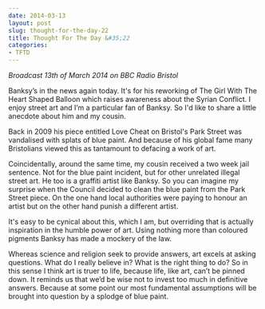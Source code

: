 ```yaml
---
date: 2014-03-13
layout: post
slug: thought-for-the-day-22
title: Thought For The Day &#35;22
categories:
- TFTD
---
```


*Broadcast 13th of March 2014 on BBC Radio Bristol*

Banksy’s in the news again today. It's for his reworking of The Girl With The Heart Shaped Balloon which raises awareness about the Syrian Conflict. I enjoy street art and I’m a particular fan of Banksy. So I'd like to share a little anecdote about him and my cousin.

Back in 2009 his piece entitled Love Cheat on Bristol's Park Street was vandalised with splats of blue paint. And because of his global fame many Bristolians viewed this as tantamount to defacing a work of art.

Coincidentally, around the same time, my cousin received a two week jail sentence. Not for the blue paint incident, but for other unrelated illegal street art. He too is a graffiti artist like Banksy.
So you can imagine my surprise when the Council decided to clean the blue paint from the Park Street piece. On the one hand local authorities were paying to honour an artist but on the other hand punish a different artist.

It's easy to be cynical about this, which I am, but overriding that is actually inspiration in the humble power of art. Using nothing more than coloured pigments Banksy has made a mockery of the law.

Whereas science and religion seek to provide answers, art excels at asking questions. What do I really believe in? What is the right thing to do? So in this sense I think art is truer to life, because life, like art, can’t be pinned down. It reminds us that we’d be wise not to invest too much in definitive answers. Because at some point our most fundamental assumptions will be brought into question by a splodge of blue paint.